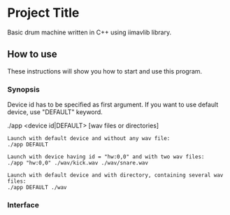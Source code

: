 # Project Title

Basic drum machine written in C++ using iimavlib library.

## How to use

These instructions will show you how to start and use this program.

### Synopsis

Device id has to be specified as first argument. If you want to use default device, use "DEFAULT" keyword.

./app <device id|DEFAULT> [wav files or directories]

```
Launch with default device and without any wav file:
./app DEFAULT
```

```
Launch with device having id = "hw:0,0" and with two wav files:
./app "hw:0,0" ./wav/kick.wav ./wav/snare.wav
```

```
Launch with default device and with directory, containing several wav files:
./app DEFAULT ./wav
```

### Interface

